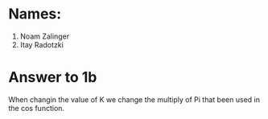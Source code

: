# Names:
1. Noam Zalinger
2. Itay Radotzki

# Answer to 1b
When changin the value of K we change the multiply of Pi that been used in the cos function.